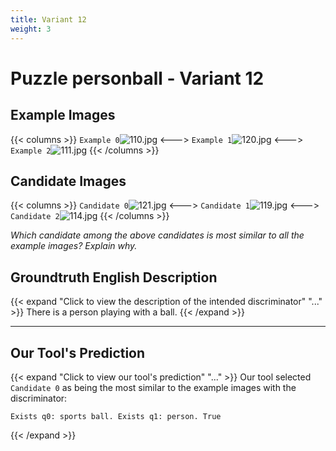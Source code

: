 ```yaml
---
title: Variant 12
weight: 3
---
```


# Puzzle personball - Variant 12

## Example Images
{{< columns >}}
`Example 0`![110.jpg](/natscene_data/images/110.jpg)
<--->
`Example 1`![120.jpg](/natscene_data/images/120.jpg)
<--->
`Example 2`![111.jpg](/natscene_data/images/111.jpg)
{{< /columns >}}

## Candidate Images
{{< columns >}}
`Candidate 0`![121.jpg](/natscene_data/images/121.jpg)
<--->
`Candidate 1`![119.jpg](/natscene_data/images/119.jpg)
<--->
`Candidate 2`![114.jpg](/natscene_data/images/114.jpg)
{{< /columns >}}

*Which candidate among the above candidates is most similar to all the example images? Explain why.*

## Groundtruth English Description

{{< expand "Click to view the description of the intended discriminator" "..." >}}
There is a person playing with a ball.
{{< /expand >}}

---



## Our Tool's Prediction

{{< expand "Click to view our tool's prediction" "..." >}}
Our tool selected `Candidate 0` as being the most similar to the example images with the discriminator:
```plaintext
Exists q0: sports ball. Exists q1: person. True
```
{{< /expand >}}
